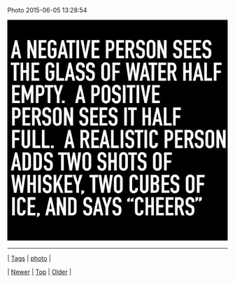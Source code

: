 <!--
title: Photo 2015-06-05 13
date: 2020-06-28T15:27:00.082Z
tags: photo
-->


Photo 2015-06-05 13:28:54

![](120773658174-0.jpg)

<!--BOTTOM-POST-NAVIGATION-->
---

| [Tags](tags.md) | [photo](tag-photo.md) |

| [Newer](120721947134.md) | [Top](index.md) | [Older](121272799789.md) |